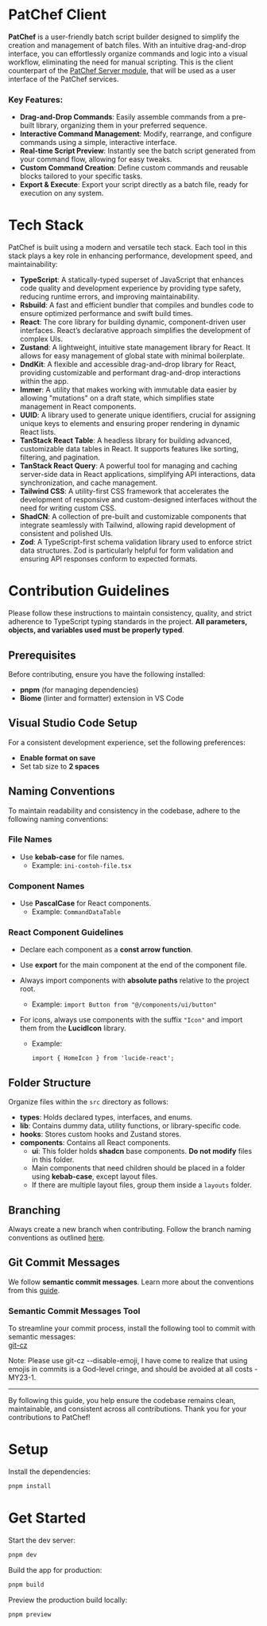 # PatChef Client
**PatChef** is a user-friendly batch script builder designed to simplify the creation and management of batch files. With an intuitive drag-and-drop interface, you can effortlessly organize commands and logic into a visual workflow, eliminating the need for manual scripting. This is the client counterpart of the [PatChef Server module](https://github.com/slc-na/patchef-server), that will be used as a user interface of the PatChef services.

### Key Features:
- **Drag-and-Drop Commands**: Easily assemble commands from a pre-built library, organizing them in your preferred sequence.
- **Interactive Command Management**: Modify, rearrange, and configure commands using a simple, interactive interface.
- **Real-time Script Preview**: Instantly see the batch script generated from your command flow, allowing for easy tweaks.
- **Custom Command Creation**: Define custom commands and reusable blocks tailored to your specific tasks.
- **Export & Execute**: Export your script directly as a batch file, ready for execution on any system.

# Tech Stack

PatChef is built using a modern and versatile tech stack. Each tool in this stack plays a key role in enhancing performance, development speed, and maintainability:

- **TypeScript**: A statically-typed superset of JavaScript that enhances code quality and development experience by providing type safety, reducing runtime errors, and improving maintainability.
- **Rsbuild**: A fast and efficient bundler that compiles and bundles code to ensure optimized performance and swift build times.
- **React**: The core library for building dynamic, component-driven user interfaces. React’s declarative approach simplifies the development of complex UIs.
- **Zustand**: A lightweight, intuitive state management library for React. It allows for easy management of global state with minimal boilerplate.
- **DndKit**: A flexible and accessible drag-and-drop library for React, providing customizable and performant drag-and-drop interactions within the app.
- **Immer**: A utility that makes working with immutable data easier by allowing "mutations" on a draft state, which simplifies state management in React components.
- **UUID**: A library used to generate unique identifiers, crucial for assigning unique keys to elements and ensuring proper rendering in dynamic React lists.
- **TanStack React Table**: A headless library for building advanced, customizable data tables in React. It supports features like sorting, filtering, and pagination.
- **TanStack React Query**: A powerful tool for managing and caching server-side data in React applications, simplifying API interactions, data synchronization, and cache management.
- **Tailwind CSS**: A utility-first CSS framework that accelerates the development of responsive and custom-designed interfaces without the need for writing custom CSS.
- **ShadCN**: A collection of pre-built and customizable components that integrate seamlessly with Tailwind, allowing rapid development of consistent and polished UIs.
- **Zod**: A TypeScript-first schema validation library used to enforce strict data structures. Zod is particularly helpful for form validation and ensuring API responses conform to expected formats.

# Contribution Guidelines

Please follow these instructions to maintain consistency, quality, and strict adherence to TypeScript typing standards in the project. **All parameters, objects, and variables used must be properly typed**.

## Prerequisites

Before contributing, ensure you have the following installed:

- **pnpm** (for managing dependencies)
- **Biome** (linter and formatter) extension in VS Code

## Visual Studio Code Setup

For a consistent development experience, set the following preferences:

- **Enable format on save**
- Set tab size to **2 spaces**

## Naming Conventions

To maintain readability and consistency in the codebase, adhere to the following naming conventions:

### File Names
- Use **kebab-case** for file names.
  - Example: `ini-contoh-file.tsx`

### Component Names
- Use **PascalCase** for React components.
  - Example: `CommandDataTable`

### React Component Guidelines

- Declare each component as a **const arrow function**.
- Use **export** for the main component at the end of the component file.
- Always import components with **absolute paths** relative to the project root.
  - Example: `import Button from "@/components/ui/button"`
- For icons, always use components with the suffix `"Icon"` and import them from the **LucidIcon** library.

  - Example:
    ```tsx
    import { HomeIcon } from 'lucide-react';
    ```

## Folder Structure

Organize files within the `src` directory as follows:

- **types**: Holds declared types, interfaces, and enums.
- **lib**: Contains dummy data, utility functions, or library-specific code.
- **hooks**: Stores custom hooks and Zustand stores.
- **components**: Contains all React components.
  - **ui**: This folder holds **shadcn** base components. **Do not modify** files in this folder.
  - Main components that need children should be placed in a folder using **kebab-case**, except layout files.
  - If there are multiple layout files, group them inside a `layouts` folder.

## Branching

Always create a new branch when contributing. Follow the branch naming conventions as outlined [here](https://medium.com/@abhay.pixolo/naming-conventions-for-git-branches-a-cheatsheet-8549feca2534).

## Git Commit Messages

We follow **semantic commit messages**. Learn more about the conventions from this [guide](https://gist.github.com/joshbuchea/6f47e86d2510bce28f8e7f42ae84c716).

### Semantic Commit Messages Tool

To streamline your commit process, install the following tool to commit with semantic messages:  
[git-cz](https://github.com/streamich/git-cz)

Note: Please use git-cz --disable-emoji, I have come to realize that using emojis in commits is a God-level cringe, and should be avoided at all costs - MY23-1.

---

By following this guide, you help ensure the codebase remains clean, maintainable, and consistent across all contributions. Thank you for your contributions to PatChef!

# Setup

Install the dependencies:

```bash
pnpm install
```

# Get Started

Start the dev server:

```bash
pnpm dev
```

Build the app for production:

```bash
pnpm build
```

Preview the production build locally:

```bash
pnpm preview
```

